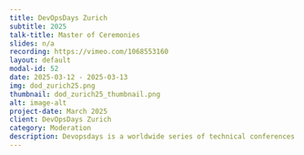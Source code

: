 ```yaml
---
title: DevOpsDays Zurich
subtitle: 2025
talk-title: Master of Ceremonies
slides: n/a
recording: https://vimeo.com/1068553160
layout: default
modal-id: 52
date: 2025-03-12 - 2025-03-13
img: dod_zurich25.png
thumbnail: dod_zurich25_thumbnail.png
alt: image-alt
project-date: March 2025
client: DevOpsDays Zurich
category: Moderation
description: Devopsdays is a worldwide series of technical conferences covering topics of software development, IT infrastructure operations, and the intersection between them. Each event is run by volunteers from the local area.
---
```

